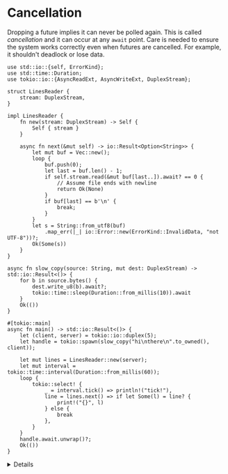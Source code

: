 # Cancellation

Dropping a future implies it can never be polled again. This is called *cancellation*
and it can occur at any `await` point. Care is needed to ensure the system works
correctly even when futures are cancelled. For example, it shouldn't deadlock or
lose data.

```rust,editable,compile_fail
use std::io::{self, ErrorKind};
use std::time::Duration;
use tokio::io::{AsyncReadExt, AsyncWriteExt, DuplexStream};

struct LinesReader {
    stream: DuplexStream,
}

impl LinesReader {
    fn new(stream: DuplexStream) -> Self {
        Self { stream }
    }

    async fn next(&mut self) -> io::Result<Option<String>> {
        let mut buf = Vec::new();
        loop {
            buf.push(0);
            let last = buf.len() - 1;
            if self.stream.read(&mut buf[last..]).await? == 0 {
                // Assume file ends with newline
                return Ok(None)
            }
            if buf[last] == b'\n' {
                break;
            }
        }
        let s = String::from_utf8(buf)
            .map_err(|_| io::Error::new(ErrorKind::InvalidData, "not UTF-8"))?;
        Ok(Some(s))
    }
}

async fn slow_copy(source: String, mut dest: DuplexStream) -> std::io::Result<()> {
    for b in source.bytes() {
        dest.write_u8(b).await?;
        tokio::time::sleep(Duration::from_millis(10)).await
    }
    Ok(())
}

#[tokio::main]
async fn main() -> std::io::Result<()> {
    let (client, server) = tokio::io::duplex(5);
    let handle = tokio::spawn(slow_copy("hi\nthere\n".to_owned(), client));

    let mut lines = LinesReader::new(server);
    let mut interval = tokio::time::interval(Duration::from_millis(60));
    loop {
        tokio::select! {
            _ = interval.tick() => println!("tick!"),
            line = lines.next() => if let Some(l) = line? {
                print!("{}", l)
            } else {
                break
            },
        }
    }
    handle.await.unwrap()?;
    Ok(())
}
```

<details>

* The compiler doesn't help with cancellation-safety. You need to read API
  documentation and consider what state your `async fn` holds.

* Cancellation can be compared to panics and the `?` operator

    * Unlike `panic` and `?`, cancellation is part of normal control flow
      (vs error-handling).

* The example loses parts of the string.

    * Whenever the `tick()` branch finishes first, `next()` and its `buf` are dropped.

    * `LinesReader` can be made cancellation-safe by makeing `buf` part of the struct:
        ```rust,compile_fail
        struct LinesReader {
            stream: DuplexStream,
            buf: Vec<u8>,
        }

        impl LinesReader {
            fn new(stream: DuplexStream) -> Self {
                Self { stream, buf: Vec::new() }
            }
            async fn next(&mut self) -> io::Result<Option<String>> {
                // replace buf with self.buf
                // ...
                let raw = std::mem::take(&mut self.buf);
                let s = String::from_utf8(raw)
                // ...
            }
        }
        ```

* [`Interval::tick`](https://docs.rs/tokio/latest/tokio/time/struct.Interval.html#method.tick)
  is cancellation-safe because it keeps track of whether a tick has been 'delivered'.

* [`AsyncReadExt::read`](https://docs.rs/tokio/latest/tokio/io/trait.AsyncReadExt.html#method.read)
  is cancellation-safe because it either returns or doesn't read data.

* [`AsyncBufReadExt::read_line`](https://docs.rs/tokio/latest/tokio/io/trait.AsyncBufReadExt.html#method.read_line)
  is similar to the example and *isn't* cancellation-safe. See its documentation
  for details and alternatives.

</details>
